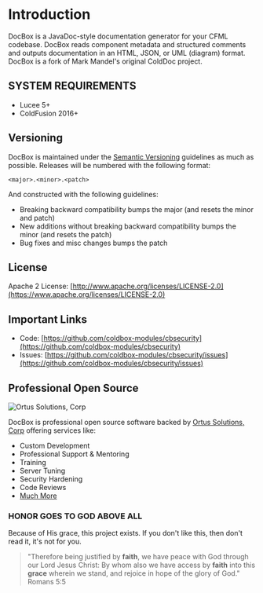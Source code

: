 # Introduction

DocBox is a JavaDoc-style documentation generator for your CFML codebase. DocBox reads component metadata and structured comments and outputs documentation in an HTML, JSON, or UML (diagram) format. DocBox is a fork of Mark Mandel's original ColdDoc project.

## SYSTEM REQUIREMENTS

- Lucee 5+
- ColdFusion 2016+

## Versioning <a id="versioning"></a>

DocBox is maintained under the [Semantic Versioning](http://semver.org/) guidelines as much as possible.  Releases will be numbered with the following format:

```text
<major>.<minor>.<patch>
```

And constructed with the following guidelines:

* Breaking backward compatibility bumps the major \(and resets the minor and patch\)
* New additions without breaking backward compatibility bumps the minor \(and resets the patch\)
* Bug fixes and misc changes bumps the patch

## License <a id="license"></a>

Apache 2 License: [http://www.apache.org/licenses/LICENSE-2.0](https://www.apache.org/licenses/LICENSE-2.0)​

## Important Links <a id="important-links"></a>

* Code: [https://github.com/coldbox-modules/cbsecurity](https://github.com/coldbox-modules/cbsecurity)​
* Issues: [https://github.com/coldbox-modules/cbsecurity/issues](https://github.com/coldbox-modules/cbsecurity/issues)

## Professional Open Source <a id="professional-open-source"></a>

![Ortus Solutions, Corp](https://blobscdn.gitbook.com/v0/b/gitbook-28427.appspot.com/o/assets%2F-LA-UVvG0NM7NpDzssBL%2F-LA-Uaei0WzTH7Su5CR7%2F-LA-UqN1BRXynZ7RUVO7%2Fortussolutions_button.png?generation=1523647999385555&alt=media)

DocBox is professional open source software backed by [Ortus Solutions, Corp](http://www.ortussolutions.com/services) offering services like:

* Custom Development
* Professional Support & Mentoring
* Training
* Server Tuning
* Security Hardening
* Code Reviews
* [Much More](http://www.ortussolutions.com/services)

### HONOR GOES TO GOD ABOVE ALL <a id="honor-goes-to-god-above-all"></a>

Because of His grace, this project exists. If you don't like this, then don't read it, it's not for you.

> "Therefore being justified by **faith**, we have peace with God through our Lord Jesus Christ: By whom also we have access by **faith** into this **grace** wherein we stand, and rejoice in hope of the glory of God." Romans 5:5
